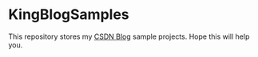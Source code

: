 # KingBlogSamples

This repository stores my [CSDN Blog](http://blog.csdn.net/kinginblue) sample projects. Hope this will help you.